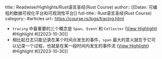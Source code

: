 title:: Readwise/Highlights/Rust语言圣经(Rust Course)
author:: [[Datav: 可编程的数据可视化平台和可观测性平台]]
full-title:: Rust语言圣经(Rust Course)
category:: #articles
url:: https://course.rs/logs/tracing.html

- `tracing` 中最重要的三个概念是 `Span`、`Event` 和 `Collector` ([View Highlight](https://read.readwise.io/read/01hdzj4f46r2682w7tcs3rhxyc)) #Highlight #[[2023-10-30]]
- 相比起日志只能记录在某个时间点发生的事件，`span` 最大的意义就在于它可以记录一个过程，也就是在某一段时间内发生的事件流 ([View Highlight](https://read.readwise.io/read/01hdzj4s3f3y48n3rmtdbge4x7)) #Highlight #[[2023-10-30]]
